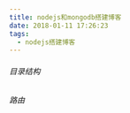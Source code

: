 ```yaml
---
title: nodejs和mongodb搭建博客
date: 2018-01-11 17:26:23
tags:
  - nodejs搭建博客
---
```

###### 目录结构
###### 路由
